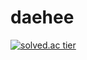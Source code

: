 # daehee
[![solved.ac tier](http://mazassumnida.wtf/api/generate_badge?boj={kimdae963})](https://solved.ac/{kimdae963})
